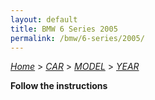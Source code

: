 ```yaml
---
layout: default
title: BMW 6 Series 2005
permalink: /bmw/6-series/2005/
---
```

[*Home*](/) > [*CAR*](/car/) > [*MODEL*](/car/model/) > [*YEAR*](/car/model/year/)

**Follow the instructions**